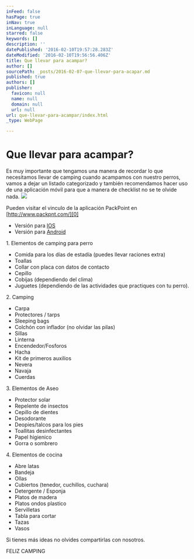 ```yaml
---
inFeed: false
hasPage: true
inNav: true
inLanguage: null
starred: false
keywords: []
description: ''
datePublished: '2016-02-10T19:57:28.283Z'
dateModified: '2016-02-10T19:56:56.406Z'
title: Que llevar para acampar?
author: []
sourcePath: _posts/2016-02-07-que-llevar-para-acapar.md
published: true
authors: []
publisher:
  favicon: null
  name: null
  domain: null
  url: null
url: que-llevar-para-acampar/index.html
_type: WebPage

---
```

# Que llevar para acampar?

Es muy importante  que tengamos una manera de recordar lo que necesitamos llevar de camping cuando acampamos con nuestro perros, vamos a dejar un listado categorizado y también recomendamos hacer uso de una aplicación móvil  para que a manera de checklist no se te olvide nada.
![](https://the-grid-user-content.s3-us-west-2.amazonaws.com/b3489df8-4f77-4f2a-bc35-5d311e6625e5.jpg)

Pueden visitar el vinculo de la aplicación PackPoint en [http://www.packpnt.com/][0]

* Versión para [IOS][1]
* Versión para [Android][2]

1\. Elementos de camping para perro

* Comida para los días de estadía (puedes llevar raciones extra)
* Toallas
* Collar con placa con datos de contacto
* Cepillo
* Cobijas (dependiendo del clima)
* Juguetes (dependiendo de las actividades que practiques con tu perro).

2\. Camping 

* Carpa
* Protectores / tarps
* Sleeping bags
* Colchón con inflador (no olvidar las pilas)
* Sillas
* Linterna
* Encendedor/Fosforos
* Hacha
* Kit de primeros auxilios
* Nevera
* Navaja
* Cuerdas

3\. Elementos de Aseo

* Protector solar
* Repelente de insectos
* Cepillo de dientes
* Desodorante
* Deopies/talcos para los pies 
* Toallitas desinfectantes
* Papel higienico
* Gorra o sombrero

4\. Elementos de cocina

* Abre latas 
* Bandeja 
* Ollas
* Cubiertos (tenedor, cuchillos, cuchara)
* Detergente / Esponja 
* Platos de madera 
* Platos ondos plastico
* Servilletas
* Tabla para cortar 
* Tazas
* Vasos 

Si tienes más ideas no olvides compartirlas con nosotros.

FELIZ CAMPING

[0]: http://www.packpnt.com/
[1]: https://itunes.apple.com/us/app/packpoint-packing-list-travel/id896337401?mt=8
[2]: https://play.google.com/store/apps/details?id=com.YRH.PackPoint